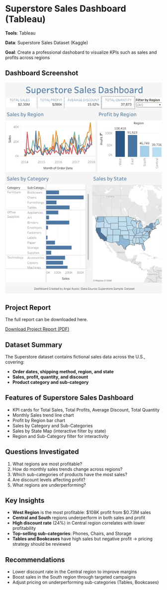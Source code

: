 # Superstore Sales Dashboard (Tableau)

**Tools**: Tableau

**Data**: Superstore Sales Dataset (Kaggle)

**Goal**: Create a professional dashobard to visualize KPIs such as sales and profits across regions

## Dashboard Screenshot
![Dashboard Screenshot](superstore_dashboard.jpg)

## Project Report
The full report can be downloaded here.

[Download Project Report (PDF)](./Superstore%20Sales%20Dashboard%20Report.pdf)

## Dataset Summary
The Superstore dataset contains fictional sales data across the U.S., covering:
- **Order dates, shipping method, region, and state**
- **Sales, profit, quantity, and discount**
- **Product category and sub-category**

## Features of Superstore Sales Dashboard
- KPI cards for Total Sales, Total Profits, Average Discount, Total Quantity
- Monthly Sales trend line chart
- Profit by Region bar chart
- Sales by Category and Sub-Categories
- Sales by State Map (interactive filter by state)
- Region and Sub-Category filter for interactivity

## Questions Investigated
1. What regions are most profitable?  
2. How do monthly sales trends change across regions?  
3. Which sub-categories of products have the most sales?  
4. Are discount levels affecting profit?  
5. What regions are underperforming?

## Key Insights
- **West Region** is the most profitable: $108K profit from $0.73M sales  
- **Central and South** regions underperform in both sales and profit  
- **High discount rate** (24%) in Central region correlates with lower profitability  
- **Top-selling sub-categories**: Phones, Chairs, and Storage  
- **Tables and Bookcases** have high sales but negative profit → pricing strategy should be reviewed

## Recommendations
- Lower discount rate in the Central region to improve margins  
- Boost sales in the South region through targeted campaigns  
- Adjust pricing on underperforming sub-categories (Tables, Bookcases)


